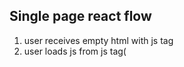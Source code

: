 ## Single page react flow

1. user receives empty html with js tag
2. user loads js from js tag(<script>)
3. js runs, starts fetchinh data and creating page
4. data returns, js finishes remdering page
complete page with correct html

Because the server isn't generate html per request on the first request, server doesnt know what you want it just handing them an html page and from there the html can load the js and then from js it will figure out what it's actually meant to be doing and all those step occur on the client device before render the correct page

### The goald of next js was to prevent this (SPA)

Nextjs data flow
when user request the page, depends on how you have things setup in nextjs

1. Next server get request, runs getServerSideProps(the function is server code that runs when a user requests the page so if I request a page)
2. React runs on server using properties from getServerSideProps()(this means that the actual page on the html has the information. it is run and generated on the server Side the server then sends correct html to user based on what react code render )
3. Server sends correct html to user
4. user loads html then load js to "catch up" to what server rendered

the catch up is very important piece(theo y hieu cua minh la server se render tu dau so 0 thi client muon thay doi tang len so 1.. )

the main benefit here of nextjs specefically is that teh correct data is on the page when it renders for the user in the first time you dont have the blank pop in that 


### Some intro
next-env.d.ts will load some type of nextjs
tsconfig include will compiler all the ts and tsx files
**.d.ts is global types

TS recommend to use Interface over Types when possible

declaration merging only for interface

### nextjs
nextjs will be using function and getStaticProps, this function will provide me some data through the props, and data will be provided at the  build time

`InferGetStaticPropsType<typeof getStaticProps>` this statement will provide type of props

We using both of tailwindcss and postcss

tailwindcss is forcus on component

postcss is tool for transforming css with javascript

css --> postcss --> parse --> tailwindcss --> plug in2 --> plug in 3 --> stringify --> css

### Understand _app
- this the entry point for all the pages, and recieve 2 arguments are Component,
    pageProps,
component is pages
pageProds is getStaticProps function or getInitialProps = async (appContext: AppProps) => {
home page  = app + index 